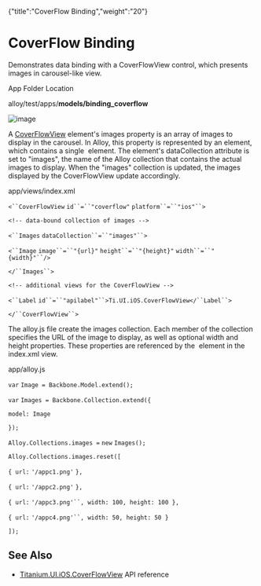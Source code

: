 {"title":"CoverFlow Binding","weight":"20"} 

# CoverFlow Binding

Demonstrates data binding with a CoverFlowView control, which presents images in carousel-like view.

App Folder Location

alloy/test/apps/**models/binding\_coverflow**

![image](/Images/appc/download/attachments/41846559/image.png)

A [CoverFlowView](#!/api/Titanium.UI.iOS.CoverFlowView) element's images property is an array of images to display in the carousel. In Alloy, this property is represented by an <Images/> element, which contains a single <Image/> element. The <Images/> element's dataCollection attribute is set to "images", the name of the Alloy collection that contains the actual images to display. When the "images" collection is updated, the images displayed by the CoverFlowView update accordingly.

app/views/index.xml

`<``CoverFlowView`  `id``=``"coverflow"`  `platform``=``"ios"``>`

`<!-- data-bound collection of images -->`

`<``Images`  `dataCollection``=``"images"``>`

`<``Image`  `image``=``"{url}"`  `height``=``"{height}"`  `width``=``"{width}"``/>`

`</``Images``>`

`<!-- additional views for the CoverFlowView -->`

`<``Label`  `id``=``"apilabel"``>Ti.UI.iOS.CoverFlowView</``Label``>`

`</``CoverFlowView``>`

The alloy.js file create the images collection. Each member of the collection specifies the URL of the image to display, as well as optional width and height properties. These properties are referenced by the <Image/> element in the index.xml view.

app/alloy.js

`var` `Image = Backbone.Model.extend();`

`var` `Images = Backbone.Collection.extend({`

`model: Image`

`});`

`Alloy.Collections.images =` `new` `Images();`

`Alloy.Collections.images.reset([`

`{ url:` `'/appc1.png'` `},`

`{ url:` `'/appc2.png'` `},`

`{ url:` `'/appc3.png'``, width: 100, height: 100 },`

`{ url:` `'/appc4.png'``, width: 50, height: 50 }`

`]);`

## See Also

*   [Titanium.UI.iOS.CoverFlowView](#!/api/Titanium.UI.iOS.CoverFlowView) API reference